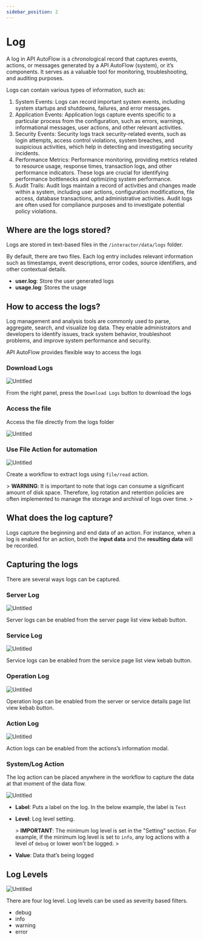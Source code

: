 ```yaml
---
sidebar_position: 2
---
```

# Log

A log in API AutoFlow is a chronological record that captures events, actions, or messages generated by a API AutoFlow (system), or it’s components. It serves as a valuable tool for monitoring, troubleshooting, and auditing purposes.

Logs can contain various types of information, such as:

1. System Events: Logs can record important system events, including system startups and shutdowns, failures, and error messages.
2. Application Events: Application logs capture events specific to a particular process from the configuration, such as errors, warnings, informational messages, user actions, and other relevant activities.
3. Security Events: Security logs track security-related events, such as login attempts, access control violations, system breaches, and suspicious activities, which help in detecting and investigating security incidents.
4. Performance Metrics: Performance monitoring, providing metrics related to resource usage, response times, transaction logs, and other performance indicators. These logs are crucial for identifying performance bottlenecks and optimizing system performance.
5. Audit Trails: Audit logs maintain a record of activities and changes made within a system, including user actions, configuration modifications, file access, database transactions, and administrative activities. Audit logs are often used for compliance purposes and to investigate potential policy violations.

## Where are the logs stored?

Logs are stored in text-based files in the `/interactor/data/logs` folder.

By default, there are two files. Each log entry includes relevant information such as timestamps, event descriptions, error codes, source identifiers, and other contextual details.

- **user.log**: Store the user generated logs
- **usage.log**:  Stores the usage

## How to access the logs?

Log management and analysis tools are commonly used to parse, aggregate, search, and visualize log data. They enable administrators and developers to identify issues, track system behavior, troubleshoot problems, and improve system performance and security.

API AutoFlow provides flexible way to access the logs

### Download Logs

![Untitled](Untitled.png)

From the right panel, press the `Download Logs` button to download the logs

### Access the file

Access the file directly from the logs folder

![Untitled](Untitled%201.png)

### Use File Action for automation

![Untitled](Untitled%202.png)

Create a workflow to extract logs using `file/read`  action.

&gt; **WARNING**:  It is important to note that logs can consume a significant amount of disk space. Therefore, log rotation and retention policies are often implemented to manage the storage and archival of logs over time.
&gt; 

## What does the log capture?

Logs capture the beginning and end data of an action. For instance, when a log is enabled for an action, both the **input data** and the **resulting data** will be recorded.

## Capturing the logs

There are several ways logs can be captured.

### Server Log

![Untitled](Untitled%203.png)

Server logs can be enabled from the server page list view kebab button.

### Service Log

![Untitled](Untitled%204.png)

Service logs can be enabled from the service page list view kebab button.

### Operation Log

![Untitled](Untitled%205.png)

Operation logs can be enabled from the server or service details page list view kebab button.

### Action Log

![Untitled](Untitled%206.png)

Action logs can be enabled from the actions’s information modal.

### System/Log Action

The log action can be placed anywhere in the workflow to capture the data at that moment of the data flow.

![Untitled](Untitled%207.png)

- **Label**:  Puts a label on the log.  In the below example, the label is `Test`
- **Level**:  Log level setting.
    
    &gt; **IMPORTANT**: The minimum log level is set in the "Setting" section. For example, if the minimum log level is set to `info`, any log actions with a level of `debug` or lower won't be logged.
    &gt; 
- **Value**:   Data that’s being logged

## Log Levels

![Untitled](Untitled%208.png)

There are four log level.  Log levels can be used as severity based filters.

- debug
- info
- warning
- error